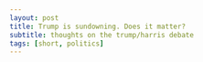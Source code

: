 ```yaml
---
layout: post
title: Trump is sundowning. Does it matter?
subtitle: thoughts on the trump/harris debate
tags: [short, politics]
---
```

<!--stackedit_data:
eyJoaXN0b3J5IjpbLTU4NTk4MjAyMV19
-->